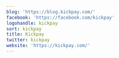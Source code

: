 ```yaml
---
blog: 'https://blog.kickpay.com/'
facebook: 'https://facebook.com/kickpay'
logohandle: kickpay
sort: kickpay
title: Kickpay
twitter: kickpay
website: 'https://kickpay.com/'
---
```

